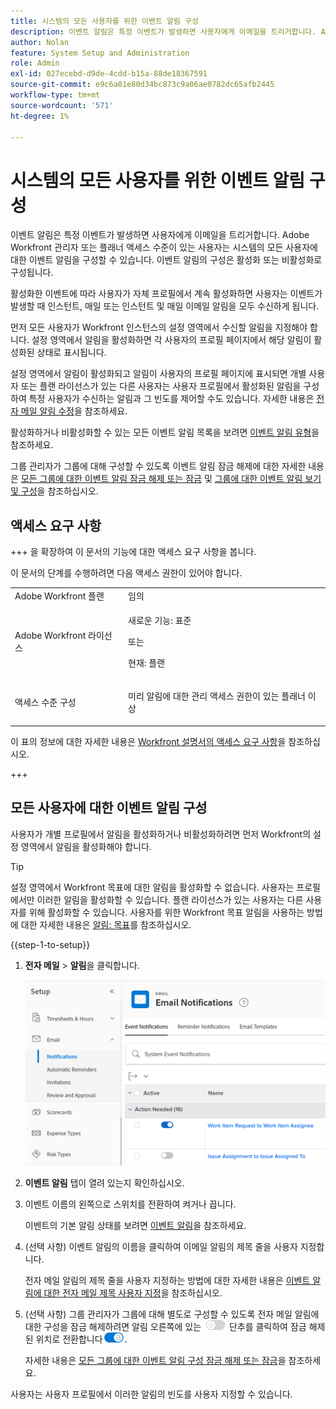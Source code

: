 ```yaml
---
title: 시스템의 모든 사용자를 위한 이벤트 알림 구성
description: 이벤트 알림은 특정 이벤트가 발생하면 사용자에게 이메일을 트리거합니다. Adobe Workfront 관리자 또는 플래너 액세스 수준이 있는 사용자는 시스템의 모든 사용자에 대한 이벤트 알림을 구성할 수 있습니다. 이벤트 알림의 구성은 활성화 또는 비활성화로 구성됩니다.
author: Nolan
feature: System Setup and Administration
role: Admin
exl-id: 027ecebd-d9de-4cdd-b15a-88de18367591
source-git-commit: e9c6a01e80d34bc873c9a06ae0782dc65afb2445
workflow-type: tm+mt
source-wordcount: '571'
ht-degree: 1%

---
```


# 시스템의 모든 사용자를 위한 이벤트 알림 구성

<!-- Audited: 1/2024 -->

<!--DON'T DELETE, DRAFT OR HIDE THIS ARTICLE. IT IS LINKED TO THE PRODUCT, THROUGH THE CONTEXT SENSITIVE HELP LINKS-->

이벤트 알림은 특정 이벤트가 발생하면 사용자에게 이메일을 트리거합니다. Adobe Workfront 관리자 또는 플래너 액세스 수준이 있는 사용자는 시스템의 모든 사용자에 대한 이벤트 알림을 구성할 수 있습니다. 이벤트 알림의 구성은 활성화 또는 비활성화로 구성됩니다.

<!--Alina annotation on the word "all" in 2nd sentence: abive, drafted and remains QS only-->

활성화한 이벤트에 따라 사용자가 자체 프로필에서 계속 활성화하면 사용자는 이벤트가 발생할 때 인스턴트, 매일 또는 인스턴트 및 매일 이메일 알림을 모두 수신하게 됩니다.

먼저 모든 사용자가 Workfront 인스턴스의 설정 영역에서 수신할 알림을 지정해야 합니다. 설정 영역에서 알림을 활성화하면 각 사용자의 프로필 페이지에서 해당 알림이 활성화된 상태로 표시됩니다.

설정 영역에서 알림이 활성화되고 알림이 사용자의 프로필 페이지에 표시되면 개별 사용자 또는 플랜 라이선스가 있는 다른 사용자는 사용자 프로필에서 활성화된 알림을 구성하여 특정 사용자가 수신하는 알림과 그 빈도를 제어할 수도 있습니다. 자세한 내용은 [전자 메일 알림 수정](../../../workfront-basics/using-notifications/activate-or-deactivate-your-own-event-notifications.md)을 참조하세요.

활성화하거나 비활성화할 수 있는 모든 이벤트 알림 목록을 보려면 [이벤트 알림 유형](../../../administration-and-setup/manage-workfront/emails/event-notifications-available-in-wf.md)을 참조하세요.

그룹 관리자가 그룹에 대해 구성할 수 있도록 이벤트 알림 잠금 해제에 대한 자세한 내용은 [모든 그룹에 대한 이벤트 알림 잠금 해제 또는 잠금](../../../administration-and-setup/manage-workfront/emails/unlock-configuration-of-event-notifications-for-groups.md) 및 [그룹에 대한 이벤트 알림 보기 및 구성](../../../administration-and-setup/manage-groups/create-and-manage-groups/view-and-configure-event-notifications-group.md)을 참조하십시오.

## 액세스 요구 사항

+++ 을 확장하여 이 문서의 기능에 대한 액세스 요구 사항을 봅니다.

이 문서의 단계를 수행하려면 다음 액세스 권한이 있어야 합니다.

<table style="table-layout:auto"> 
 <col> 
 <col> 
 <tbody> 
  <tr> 
   <td role="rowheader">Adobe Workfront 플랜</td> 
   <td>임의</td> 
  </tr> 
  <tr> 
   <td role="rowheader">Adobe Workfront 라이선스</td> 
   <td> <p>새로운 기능: 표준</p>
 <p>또는</p> 
<p>현재: 플랜</p> 
</td> 
  </tr> 
  <tr> 
   <td role="rowheader">액세스 수준 구성</td> 
   <td> <p>미리 알림에 대한 관리 액세스 권한이 있는 플래너 이상</p> </td> 
  </tr> 
 </tbody> 
</table>

이 표의 정보에 대한 자세한 내용은 [Workfront 설명서의 액세스 요구 사항](/help/quicksilver/administration-and-setup/add-users/access-levels-and-object-permissions/access-level-requirements-in-documentation.md)을 참조하십시오.

+++

## 모든 사용자에 대한 이벤트 알림 구성

사용자가 개별 프로필에서 알림을 활성화하거나 비활성화하려면 먼저 Workfront의 설정 영역에서 알림을 활성화해야 합니다.

>[!TIP]
>
>설정 영역에서 Workfront 목표에 대한 알림을 활성화할 수 없습니다. 사용자는 프로필에서만 이러한 알림을 활성화할 수 있습니다. 플랜 라이선스가 있는 사용자는 다른 사용자를 위해 활성화할 수 있습니다. 사용자를 위한 Workfront 목표 알림을 사용하는 방법에 대한 자세한 내용은 [알림: 목표](../../../workfront-basics/using-notifications/notifications-goals.md)를 참조하십시오.

{{step-1-to-setup}}

1. **전자 메일** > **알림**&#x200B;을 클릭합니다.

   ![설정 전자 메일의 알림 영역](assets/notifications-area-under-setup-emails.png)


1. **이벤트 알림** 탭이 열려 있는지 확인하십시오.
1. 이벤트 이름의 왼쪽으로 스위치를 전환하여 켜거나 끕니다.

   이벤트의 기본 알림 상태를 보려면 [이벤트 알림](../../../workfront-basics/using-notifications/event-notifications.md)을 참조하세요.

1. (선택 사항) 이벤트 알림의 이름을 클릭하여 이메일 알림의 제목 줄을 사용자 지정합니다.

   전자 메일 알림의 제목 줄을 사용자 지정하는 방법에 대한 자세한 내용은 [이벤트 알림에 대한 전자 메일 제목 사용자 지정](../../../administration-and-setup/manage-workfront/emails/custom-email-subjects-event-notification.md)을 참조하십시오.

1. (선택 사항) 그룹 관리자가 그룹에 대해 별도로 구성할 수 있도록 전자 메일 알림에 대한 구성을 잠금 해제하려면 알림 오른쪽에 있는 ![잠금 토글](assets/lock-toggle-button.png) 단추를 클릭하여 잠금 해제된 위치로 전환합니다![잠금 해제 토글](assets/unlock-toggle-button.png).

   자세한 내용은 [모든 그룹에 대한 이벤트 알림 구성 잠금 해제 또는 잠금](../../../administration-and-setup/manage-workfront/emails/unlock-configuration-of-event-notifications-for-groups.md)을 참조하세요.

사용자는 사용자 프로필에서 이러한 알림의 빈도를 사용자 지정할 수 있습니다.